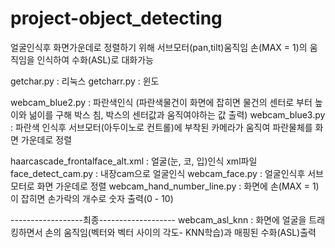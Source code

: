 # project-object_detecting
얼굴인식후 화면가운데로 정렬하기 위해 서브모터(pan,tilt)움직임
손(MAX = 1)의 움직임을 인식하여 수화(ASL)로 대화가능

getchar.py : 리눅스
getcharr.py : 윈도

webcam_blue2.py : 파란색인식 (파란색물건이 화면에 잡히면 물건의 센터로 부터 높이와 넒이를 구해 박스 침, 박스의 센터값과 움직여야하는 값 출력)
webcam_blue3.py : 파란색 인식후 서브모터(아두이노로 컨트롤)에 부착된 카메라가 움직여 파란물체를 화면 가운데로 정렬

haarcascade_frontalface_alt.xml : 얼굴(눈, 코, 입)인식 xml파일
face_detect_cam.py : 내장cam으로 얼굴인식
webcam_face.py : 얼굴인식후 서브모터로 화면 가운데로 정렬
webcam_hand_number_line.py : 화면에 손(MAX = 1)이 잡히면 손가락의 개수로 숫자 출력(0 - 10) 

------------------최종-------------------
webcam_asl_knn : 화면에 얼굴을 트래킹하면서 손의 움직임(벡터와 벡터 사이의 각도- KNN학습)과 매핑된 수화(ASL)출력



